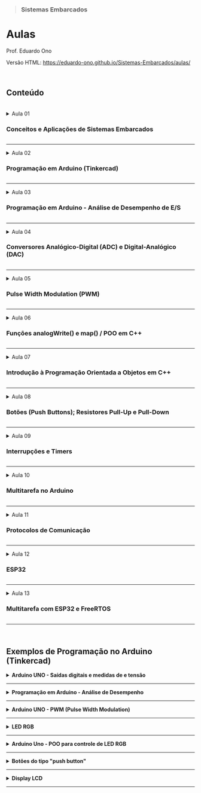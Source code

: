 > ### Sistemas Embarcados

# Aulas

Prof. Eduardo Ono

Versão HTML: https://eduardo-ono.github.io/Sistemas-Embarcados/aulas/

<br>

## Conteúdo
<br>

<details>
  <summary>Aula 01

  ### Conceitos e Aplicações de Sistemas Embarcados
  </summary>
</details>

---

<details>
  <summary>Aula 02

  ### Programação em Arduino (Tinkercad)
  </summary>
  <section markdown="1">

  * Saídas digitais
    * Exemplos: Programação em Arduino UNO: Saídas digitais e medidas de corrente e tensão

  </section>
</details>

---

<details>
  <summary>Aula 03

  ### Programação em Arduino - Análise de Desempenho de E/S
  </summary>
  <section markdown="1">

  * Programação em Arduino (Tinkercad)
  * Análise de Desempenho
    * Exemplos: Programação em Arduino - Análise de Desempenho

  </section>
</details>

---

<details>
  <summary>Aula 04

  ### Conversores Analógico-Digital (ADC) e Digital-Analógico (DAC)
  </summary>
  <section markdown="1">

  * **Conversor Analógico-Digital (ADC ou conversor A/D)**
    * Método das Aproximações Secessivas
    * Referências
      * IDOETA_2008, pp. 328-335.
    * Vídeos
      * [Brincando com Ideias] [Como trabalha a porta analógica do Arduino por dentro?](https://www.youtube.com/watch?v=LpvuQbLsm90) (YouTube, 13:45, Ago/2019)

  * Conversor Digital-Analógico (DAC ou conversor D/A)
    * Referências
      * [IDOETA-40e_2008], pp. 303-328.

  </section>
</details>

---

<details>
  <summary>Aula 05

  ### Pulse Width Modulation (PWM)
  </summary>
  <section markdown="1">

  * **Modulação por Largura de Pulso**
    * Vídeo Aulas:
      * [Electrolab] [O que é PWM?](https://www.youtube.com/watch?v=qVmE9R5-I8A) (YouTube, 21:57, Nov/2019)
    * Exemplos - Programação em Arduino
      * <a href="#pwm">Arduino UNO - PWM</a>

  </section>
</details>

---

<details>
  <summary>Aula 06

  ### Funções analogWrite() e map() / POO em C++
  </summary>
  <section markdown="1">

  * API do Arduino
    * Função analogWrite()
      * https://www.arduino.cc/reference/en/language/functions/analog-io/analogwrite/
    * Função map()
      * https://www.arduino.cc/reference/en/language/functions/math/map/
    * Exemplos - Programação em Arduino
      * Controle da luminosidade de um LED
      * Controle de um servo motor

  * Uso de Classes e Objetos na Programação em C++ para Arduino
    * Classes e Objetos

  </section>
</details>

---

<details>
  <summary>Aula 07

  ### Introdução à Programação Orientada a Objetos em C++
  </summary>
  <section markdown="1">

  * Classes e Objetos; Modificadores de Acesso; Contrutores; Getters e Setters

  * Vídeos de Apoio

    ||
    | --- |
    [![](https://img.youtube.com/vi/wN0x9eZLix4/default.jpg)](https://www.youtube.com/watch?v=wN0x9eZLix4 "[freeCodeCamp.org] Object Oriented Programming (OOP) in C++ Course \|\| 1:30:25, YouTube, Fev/2021.")

  </section>
</details>

---

<details>
  <summary>Aula 08

  ### Botões (Push Buttons); Resistores Pull-Up e Pull-Down
  </summary>
  <section markdown="1">

  * #### Vídeo Aulas
    ||
    | --- |
    | Resistores Pull-Up e Pull-Down |
    | [![img](https://img.youtube.com/vi/mpbRKHeIYYM/default.jpg)](https://www.youtube.com/watch?v=mpbRKHeIYYM "[Brincando com Ideias] O que é Pull Up e Pull Down? \|\| YouTube, 11:47, Jul/2016")  [![img](https://img.youtube.com/vi/MJCn5GSyz54/default.jpg)](https://www.youtube.com/watch?v=MJCn5GSyz54 "[WR Kits] RESISTORES DE PULL-UP E PULL-DOWN \| Fast Lesson #94 \|\| YouTube, 9:28, Fev/2015")
    | Botões (Push Button) |
    | [![img](https://img.youtube.com/vi/mpbRKHeIYYM/default.jpg)](https://www.youtube.com/watch?v=mpbRKHeIYYM "[Brincando com Ideias] O que é Pull Up e Pull Down? \| (YouTube, 11:47, Jul/2016)")

  </section>
</details>

---

<details>
  <summary>Aula 09

  ### Interrupções e Timers
  </summary>
  <section markdown="1">

* __Exemplos do Tinkercad__

  <a href="https://www.tinkercad.com/embed/jjOBVt0Imcj?editbtn=1" target="_blank">
<img src="https://csg.tinkercad.com/things/jjOBVt0Imcj/t725.png?rev=1620242332439000000&s=&v=1&type=circuits" width="300px"></a>

  </section>
</details>

---

<details>
  <summary>Aula 10

  ### Multitarefa no Arduino
  </summary>
  <section markdown="1">

  <a href="https://www.tinkercad.com/embed/jO5S81C16F5?editbtn=1" target="_blank">
<img src="https://csg.tinkercad.com/things/jO5S81C16F5/t725.png?rev=1620848995835000000&s=&v=1&type=circuits" width="300px"></a>

  * Vídeos de Apoio

  | Projetos de Sistemas Embarcados com FreeRTOS |
  | --- |
  | [![](https://img.youtube.com/vi/ma9phFzVIO0/default.jpg)](https://www.youtube.com/watch?v=ma9phFzVIO0 "[UNISAL] Melhores Práticas de Projetos de Sistemas Embarcados com RTOS \|\| 1:21:30, YouTube, Mar/2021") . [![](https://img.youtube.com/vi/ibHPl2nLsq0/default.jpg)](https://www.youtube.com/watch?v=ibHPl2nLsq0 "[Arduino Brasil] PALESTRA: MELHORE SEUS PROJETOS ARDUINO USANDO FREERTOS (ARDUINO DAY VIRTUAL 2020 - PEDRO BERTOLETI) \|\| 39:03, YouTube, Out/2020")


  </section>
</details>

---

<details>
  <summary>Aula 11

  ### Protocolos de Comunicação
  </summary>
  <section markdown="1">

  </section>
</details>

---

<details>
  <summary>Aula 12

  ### ESP32
  </summary>
  <section markdown="1">

  </section>
</details>

---

<details>
  <summary>Aula 13

  ### Multitarefa com ESP32 e FreeRTOS
  </summary>
  <section markdown="1">

  * Vídeo Aulas

    |||
    |  :-:  | --- |
    | ![img](https://img.youtube.com/vi/684KSAvYbw4/default.jpg) | [Andreas Spiess] [**How to work with a Real Time Operating System and is it any good? (FreeRTOS, ESP32)**](https://www.youtube.com/watch?v=684KSAvYbw4) (YouTube, 23:34, Abr/2021)

  </section>
</details>

---

<br>

## Exemplos de Programação no Arduino (Tinkercad)

<details>
    <summary>
      <strong>Arduino UNO - Saídas digitais e medidas de e tensão</strong>
    </summary>

<a href="https://www.tinkercad.com/embed/lzvgk5QKIiY?editbtn=1" target="_blank">
<img src="https://csg.tinkercad.com/things/lzvgk5QKIiY/t725.png?rev=1605555086328000000&s=&v=1&type=circuits" width="300px"></a>

</details>

---

<details>
  <summary>
    <strong>Programação em Arduino - Análise de Desempenho</strong>
  </summary>

  <p>Sketches (códigos do Arduino) que mostram o desempenho da saída nos pinos digitais de um Arduino UNO.</p>

  <p>Exemplo-02a <a href="https://www.tinkercad.com/embed/dYpwVVIjdRJ?editbtn=1" target="_blank">
  <img src="https://csg.tinkercad.com/things/dYpwVVIjdRJ/t725.png?rev=1615404020685000000&s=&v=1&type=circuits" width="300px"></a></p>

  <p>Exemplo-02b <a href="https://www.tinkercad.com/embed/crsNsp3ikYy?editbtn=1" target="_blank">
  <img src="https://csg.tinkercad.com/things/crsNsp3ikYy/t725.png?rev=1615406252363000000&s=&v=1&type=circuits" width="300px"></a></p>

  <p>Exemplo-02c <a href="https://www.tinkercad.com/embed/8J1feDX9XIs?editbtn=1" target="_blank">
  <img src="https://csg.tinkercad.com/things/8J1feDX9XIs/t725.png?rev=1615403110039000000&s=&v=1&type=circuits" width="300px"></a></p>

  <p>Exemplo-02d <a href="https://www.tinkercad.com/embed/9cyLIHUxGod?editbtn=1" target="_blank">
  <img src="https://csg.tinkercad.com/things/9cyLIHUxGod/t725.png?rev=1615405117729000000&s=&v=1&type=circuits" width="300px"></a></p>

</details>

---

<details>
  <summary id="pwm">
    <strong>Arduino UNO - PWM (Pulse Width Modulation)</strong>
  </summary>

  <p>Programa em C que gera uma saída PWM em um pino não PWM.</p>
  <a href="https://www.tinkercad.com/embed/1n7fByc7bgs?editbtn=1" target="_blank">
  <img src="https://csg.tinkercad.com/things/1n7fByc7bgs/t725.png?rev=1616007332310000000&s=&v=1&type=circuits" width="300px"></a>

  <p>Circuito que mostra o sinal PWM produzido pela função analogWrite() nos pinos 3, 9, 10 e 11 (f = 490 Hz) e nos pinos 5 e 6 (f = 980 Hz).</p>
  <a href="https://www.tinkercad.com/embed/dYpwVVIjdRJ?editbtn=1" target="_blank">
  <img src="https://csg.tinkercad.com/things/dYpwVVIjdRJ/t725.png?rev=1605577392237000000&s=&v=1&type=circuits" width="300px"></a>

  <p>Controle da luminosidade de um LED usando a API do Arduino.</p>
  <a href="https://www.tinkercad.com/embed/5gqzdcDJm4N?editbtn=1" target="_blank">
  <img src="https://csg.tinkercad.com/things/5gqzdcDJm4N/t725.png?rev=1617222864222000000&s=&v=1&type=circuits" width="300px"></a>

  <p>Controle de um servo motor usando a API do Arduino.</p>
  <a href="https://www.tinkercad.com/embed/5gqzdcDJm4N?editbtn=1" target="_blank">
  <img src="https://csg.tinkercad.com/things/7B1wOmfgCKt/t725.png?rev=1617225111249000000&s=&v=1&type=circuits" width="300px"></a>

</details>

---

<details>
    <summary>
      <strong>LED RGB</strong>
    </summary>
    <section>
    <a href="https://www.tinkercad.com/embed/goqAVZLDCzd?editbtn=1" target="_blank">
    <img src="https://csg.tinkercad.com/things/goqAVZLDCzd/t725.png?rev=1605574358209000000&s=&v=1&type=circuits" width="300px"></a>
    </section>
</details>

---

<details>
    <summary>
      <strong>Arduino Uno - POO para controle de LED RGB</strong>
    </summary>
    <section>
      <a href="https://www.tinkercad.com/embed/goqAVZLDCzd?editbtn=1" target="_blank">
      <img src="https://csg.tinkercad.com/things/goqAVZLDCzd/t725.png?rev=1605574358209000000&s=&v=1&type=circuits" width="300px"></a>
    </section>
</details>

---

<details>
  <summary>
    <strong>Botões do tipo "push button"</strong>
  </summary>
</details>

---

<details>
    <summary>
      <strong>Display LCD</strong>
    </summary>
    <a href="https://www.tinkercad.com/embed/e3wz9LD8NR0?editbtn=1" target="_blank">
    <img src="https://csg.tinkercad.com/things/e3wz9LD8NR0/t725.png?rev=1606162539897000000&s=&v=1&type=circuits" width="300px"></a>
    <a href="https://www.tinkercad.com/embed/dDb5BsbxPrr?editbtn=1" target="_blank">
    <img src="https://csg.tinkercad.com/things/dDb5BsbxPrr/t725.png?rev=1606162539897000000&s=&v=1&type=circuits" width="300px"></a>
</details>

---

<br>
